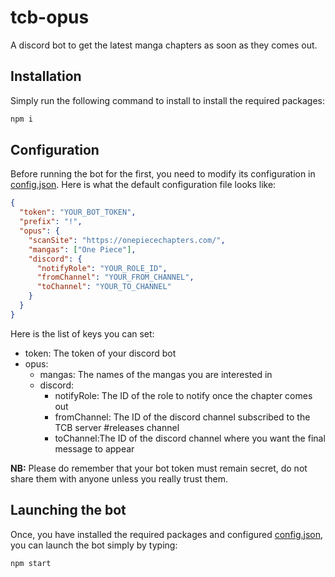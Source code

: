# tcb-opus

A discord bot to get the latest manga chapters as soon as they comes out.

## Installation

Simply run the following command to install to install the required packages:

```sh
npm i
```

## Configuration

Before running the bot for the first, you need to modify its configuration in [config.json](config.json). Here is what the default configuration file looks like:

```json
{
  "token": "YOUR_BOT_TOKEN",
  "prefix": "!",
  "opus": {
    "scanSite": "https://onepiecechapters.com/",
    "mangas": ["One Piece"],
    "discord": {
      "notifyRole": "YOUR_ROLE_ID",
      "fromChannel": "YOUR_FROM_CHANNEL",
      "toChannel": "YOUR_TO_CHANNEL"
    }
  }
}
```
Here is the list of keys you can set:
- token: The token of your discord bot
- opus:
  - mangas: The names of the mangas you are interested in
  - discord:
    - notifyRole: The ID of the role to notify once the chapter comes out
    - fromChannel: The ID of the discord channel subscribed to the TCB server #releases channel
    - toChannel:The ID of the discord channel where you want the final message to appear

**NB:** Please do remember that your bot token must remain secret, do not share them with anyone unless you really trust them.

## Launching the bot

Once, you have installed the required packages and configured [config.json](config.json), you can launch the bot simply by typing:

```
npm start
```
